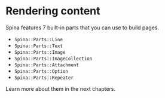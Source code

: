 # Rendering content

Spina features 7 built-in parts that you can use to build pages.

- `Spina::Parts::Line`
- `Spina::Parts::Text`
- `Spina::Parts::Image`
- `Spina::Parts::ImageCollection`
- `Spina::Parts::Attachment`
- `Spina::Parts::Option`
- `Spina::Parts::Repeater`

Learn more about them in the next chapters.